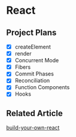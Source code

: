 # React

## Project Plans

- [x] createElement
- [x] render
- [x] Concurrent Mode
- [x] Fibers
- [x] Commit Phases
- [x] Reconciliation
- [x] Function Components
- [x] Hooks

## Related Article

[build-your-own-react](https://pomb.us/build-your-own-react/)

